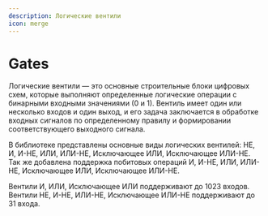 ```yaml
---
description: Логические вентили
icon: merge
---
```


# Gates

Логические вентили — это основные строительные блоки цифровых схем, которые выполняют определенные логические операции с бинарными входными значениями (0 и 1). Вентиль имеет один или несколько входов и один выход, и его задача заключается в обработке входных сигналов по определенному правилу и формировании соответствующего выходного сигнала.

В библиотеке представлены основные виды логических вентилей: НЕ, И, И-НЕ, ИЛИ, ИЛИ-НЕ, Исключающее ИЛИ, Исключающее ИЛИ-НЕ. Так же добавлена поддержка побитовых операций И, И-НЕ, ИЛИ, ИЛИ-НЕ, Исключающее ИЛИ, Исключающее ИЛИ-НЕ.

Вентили И, ИЛИ, Исключающее ИЛИ поддерживают до 1023 входов. Вентили НЕ, И-НЕ, ИЛИ-НЕ, Исключающее ИЛИ-НЕ поддерживают до 31 входа.
